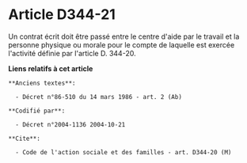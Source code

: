 # Article D344-21

Un contrat écrit doit être passé entre le centre d'aide par le travail et la personne physique ou morale pour le compte de
laquelle est exercée l'activité définie par l'article D. 344-20.

**Liens relatifs à cet article**

	**Anciens textes**:

	  - Décret n°86-510 du 14 mars 1986 - art. 2 (Ab)

	**Codifié par**:

	  - Décret n°2004-1136 2004-10-21

	**Cite**:

	  - Code de l'action sociale et des familles - art. D344-20 (M)

